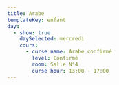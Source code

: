 ```yaml
---
title: Arabe
templateKey: enfant
day:
  - show: true
    daySelected: mercredi
    cours:
      - curse name: Arabe confirmé
        level: Confirmé
        room: Salle N°4
        curse hour: 13:00 - 17:00
---
```


